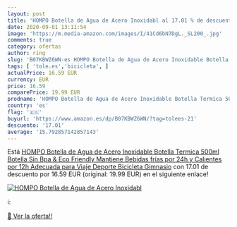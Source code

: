 ```yaml
---
layout: post
title: 'HOMPO Botella de Agua de Acero Inoxidabl al 17.01 % de descuento'
date: 2020-09-01 13:11:54
image: 'https://m.media-amazon.com/images/I/41Cd6bN7DgL._SL200_.jpg'
comments: true
category: ofertas
author: ring
slug: 'B07KBWZ6WN-es HOMPO Botella de Agua de Acero Inoxidable Botella Termica...'
tags: [ 'tole.es','bicicleta', ]
actualPrice: 16.59 EUR
currency: EUR
price: 16.59
comparePrice: 19.99 EUR
prodname: 'HOMPO Botella de Agua de Acero Inoxidable Botella Termica 500ml  Botella Sin Bpa & Eco Friendly  Mantiene Bebidas frías por 24h y Calientes por 12h  Adecuada para Viaje  Deporte  Bicicleta  Gimnasio'
country: 'es'
flag: '🇪🇸'
buyurl: 'https://www.amazon.es/dp/B07KBWZ6WN/?tag=tolees-21'
descuento: '17.01'
average: '15.792857142857143'
---
```


Está [HOMPO Botella de Agua de Acero Inoxidable Botella Termica 500ml  Botella Sin Bpa & Eco Friendly  Mantiene Bebidas frías por 24h y Calientes por 12h  Adecuada para Viaje  Deporte  Bicicleta  Gimnasio](https://www.amazon.es/dp/B07KBWZ6WN/?tag=tolees-21) con 17.01 de descuento por 16.59 EUR (original: 19.99 EUR) en el siguiente enlace!

[![HOMPO Botella de Agua de Acero Inoxidabl](https://m.media-amazon.com/images/I/41Cd6bN7DgL._SL200_.jpg)](https://www.amazon.es/dp/B07KBWZ6WN/?tag=tolees-21)

ℹ️:


[🛒 Ver la oferta!!](https://www.amazon.es/dp/B07KBWZ6WN/?tag=tolees-21)
